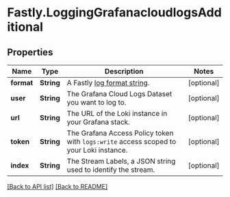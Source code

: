 # Fastly.LoggingGrafanacloudlogsAdditional

## Properties

Name | Type | Description | Notes
------------ | ------------- | ------------- | -------------
**format** | **String** | A Fastly [log format string](https://docs.fastly.com/en/guides/custom-log-formats). | [optional] 
**user** | **String** | The Grafana Cloud Logs Dataset you want to log to. | [optional] 
**url** | **String** | The URL of the Loki instance in your Grafana stack. | [optional] 
**token** | **String** | The Grafana Access Policy token with `logs:write` access scoped to your Loki instance. | [optional] 
**index** | **String** | The Stream Labels, a JSON string used to identify the stream. | [optional] 


[[Back to API list]](../../README.md#endpoints) [[Back to README]](../../README.md)

